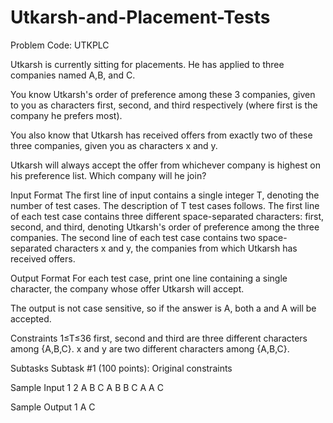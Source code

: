 # Utkarsh-and-Placement-Tests

Problem Code: UTKPLC

Utkarsh is currently sitting for placements. He has applied to three companies named A,B, and C.

You know Utkarsh's order of preference among these 3 companies, given to you as characters first, second, and third respectively (where first is the company he prefers most).

You also know that Utkarsh has received offers from exactly two of these three companies, given you as characters x and y.

Utkarsh will always accept the offer from whichever company is highest on his preference list. Which company will he join?

Input Format
The first line of input contains a single integer T, denoting the number of test cases. The description of T test cases follows.
The first line of each test case contains three different space-separated characters: first, second, and third, denoting Utkarsh's order of preference among the three companies.
The second line of each test case contains two space-separated characters x and y, the companies from which Utkarsh has received offers.

Output Format
For each test case, print one line containing a single character, the company whose offer Utkarsh will accept.

The output is not case sensitive, so if the answer is A, both a and A will be accepted.

Constraints
1≤T≤36
first, second and third are three different characters among {A,B,C}.
x and y are two different characters among {A,B,C}.

Subtasks
Subtask #1 (100 points): Original constraints

Sample Input 1 
2
A B C
A B
B C A
A C

Sample Output 1 
A
C
